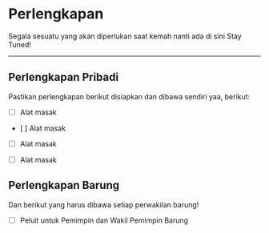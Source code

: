 # Perlengkapan
Segala sesuatu yang akan diperlukan saat kemah nanti ada di sini
Stay Tuned!

---
## Perlengkapan Pribadi
Pastikan perlengkapan berikut disiapkan dan dibawa sendiri yaa, berikut:

- [ ] Alat masak
-    [ ] Alat masak
- [ ] Alat masak
- [ ] Alat masak



## Perlengkapan Barung
Dan berikut yang harus dibawa setiap perwakilan barung!

- [ ] Peluit untuk Pemimpin dan Wakil Pemimpin Barung
